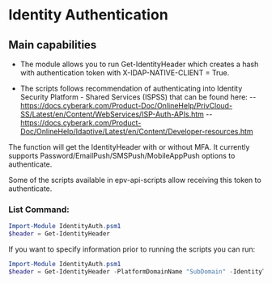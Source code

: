 # Identity Authentication

## Main capabilities
- The module allows you to run Get-IdentityHeader which creates a hash with authentication token with X-IDAP-NATIVE-CLIENT = True.

- The scripts follows recommendation of authenticating into Identity Security Platform - Shared Services (ISPSS) that can be found here:
-- https://docs.cyberark.com/Product-Doc/OnlineHelp/PrivCloud-SS/Latest/en/Content/WebServices/ISP-Auth-APIs.htm
-- https://docs.cyberark.com/Product-Doc/OnlineHelp/Idaptive/Latest/en/Content/Developer-resources.htm

The function will get the IdentityHeader with or without MFA. It currently supports Password/EmailPush/SMSPush/MobileAppPush options to authenticate.

Some of the scripts available in epv-api-scripts allow receiving this token to authenticate. 

### List Command:
```powershell
Import-Module IdentityAuth.psm1
$header = Get-IdentityHeader
```

If you want to specify information prior to running the scripts you can run:
```powershell
Import-Module IdentityAuth.psm1
$header = Get-IdentityHeader -PlatformDomainName "SubDomain" -IdentityTenantURL "something.id.cyberark.cloud" -IdentityUserName "UserToAuthenticate@cyberark.cloud.ID"
```
